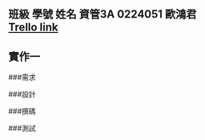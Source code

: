 ##  班級 學號 姓名 資管3A 0224051 歐鴻君<br>[Trello link](https://trello.com/b/1HeSh1y1/oose)

## 實作一

###需求

###設計

###撰碼

###測試
